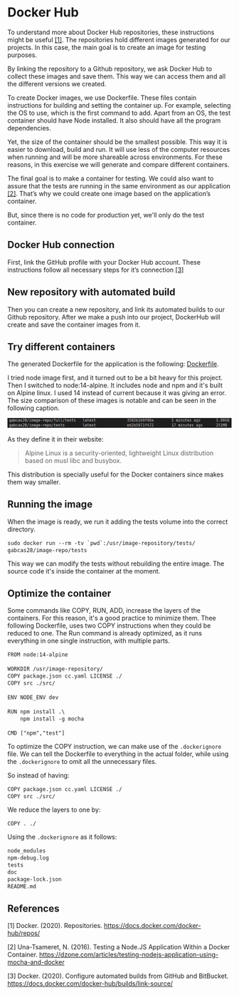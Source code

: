 # Docker Hub

To understand more about Docker Hub repositories, these instructions might be useful [[1]](#references). The repositories hold different images generated for our projects. In this case, the main goal is to create an image for testing purposes.

By linking the repository to a Github repository, we ask Docker Hub to collect these images and save them. This way we can access them and all the different versions we created.

To create Docker images, we use Dockerfile. These files contain instructions for building and setting the container up. For example, selecting the OS to use, which is the first command to add. Apart from an OS, the test container should have Node installed. It also should have all the program dependencies.

Yet, the size of the container should be the smallest possible. This way it is easier to download, build and run. It will use less of the computer resources when running and will be more shareable across environments. For these reasons, in this exercise we will generate and compare different containers.

The final goal is to make a container for testing. We could also want to assure that the tests are running in the same environment as our application [[2]](#references). That’s why we could create one image based on the application’s container.

But, since there is no code for production yet, we'll only do the test container.

## Docker Hub connection

First, link the GitHub profile with your Docker Hub account. These instructions follow all necessary steps for it’s connection [[3]](#references)

## New repository with automated build

Then you can create a new repository, and link its automated builds to our Github repository. After we make a push into our project, DockerHub will create and save the container images from it.

## Try different containers

The generated Dockerfile for the application is the following: [Dockerfile](../Dockerfile).

I tried node image first, and it turned out to be a bit heavy for this project. Then I switched to node:14-alpine. It includes node and npm and it's built on Alpine linux. I used 14 instead of current because it was giving an error. The size comparison of these images is notable and can be seen in the following caption.

![Image comparison](./img/Image-size-comparison.png)

As they define it in their website:

>Alpine Linux is a security-oriented, lightweight Linux distribution based on musl libc and busybox.

This distribution is specially useful for the Docker containers since makes them way smaller.

## Running the image

When the image is ready, we run it adding the tests volume into the correct directory.

    sudo docker run --rm -tv `pwd`:/usr/image-repository/tests/  gabcas28/image-repo/tests

This way we can modify the tests without rebuilding the entire image. The source code it's inside the container at the moment.

## Optimize the container

Some commands like COPY, RUN, ADD, increase the layers of the containers. For this reason, it's a good practice to minimize them. Thee following Dockerfile, uses two COPY instructions when they could be reduced to one. The Run command is already optimized, as it runs everything in one single instruction, with multiple parts.


```
FROM node:14-alpine

WORKDIR /usr/image-repository/
COPY package.json cc.yaml LICENSE ./
COPY src ./src/

ENV NODE_ENV dev

RUN npm install .\
    npm install -g mocha

CMD ["npm","test"]
```

To optimize the COPY instruction, we can make use of the `.dockerignore` file. We can tell the Dockerfile to everything in the actual folder, while using the `.dockerignore` to omit all the unnecessary files.

So instead of having:
```
COPY package.json cc.yaml LICENSE ./
COPY src ./src/
```
We reduce the layers to one by:

```
COPY . ./
```
Using the `.dockerignore` as it follows:
```
node_modules
npm-debug.log
tests
doc
package-lock.json
README.md
```
## References

[1] Docker. (2020). Repositories. https://docs.docker.com/docker-hub/repos/

[2] Una-Tsameret, N. (2016). Testing a Node.JS Application Within a Docker Container. https://dzone.com/articles/testing-nodejs-application-using-mocha-and-docker

[3] Docker. (2020). Configure automated builds from GitHub and BitBucket. https://docs.docker.com/docker-hub/builds/link-source/
